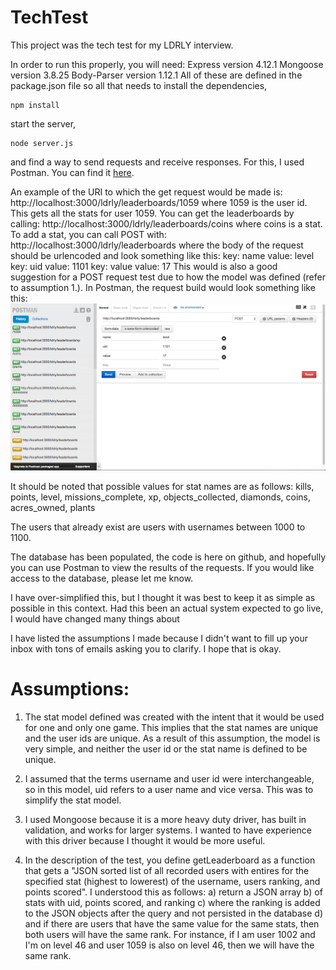 # TechTest

This project was the tech test for my LDRLY interview.

In order to run this properly, you will need:
    Express version 4.12.1
    Mongoose version 3.8.25
    Body-Parser version 1.12.1
All of these are defined in the package.json file so all that needs to install the dependencies,

	npm install

start the server, 

	node server.js

and find a way to send requests and receive responses. For this, I used Postman. You can find it <a href="https://chrome.google.com/webstore/detail/postman-rest-client/fdmmgilgnpjigdojojpjoooidkmcomcm?hl=en">here</a>.

An example of the URI to which the get request would be made is:
	http://localhost:3000/ldrly/leaderboards/1059
where 1059 is the user id. This gets all the stats for user 1059. 
You can get the leaderboards by calling:
	http://localhost:3000/ldrly/leaderboards/coins
where coins is a stat. 
To add a stat, you can call POST with:
	http://localhost:3000/ldrly/leaderboards
where the body of the request should be urlencoded and look something like this:
	key: name    value: level
	key: uid     value: 1101
	key: value   value: 17
This would is also a good suggestion for a POST request test due to how the model was defined (refer to assumption 1.). In Postman, the request build would look something like this:
<img src="./postmanExample.png">

It should be noted that possible values for stat names are as follows:
kills, 
points, 
level, 
missions_complete, 
xp, 
objects_collected, 
diamonds, 
coins, 
acres_owned, 
plants

The users that already exist are users with usernames between 1000 to 1100.

The database has been populated, the code is here on github, and hopefully you can use Postman to view the results of the requests. If you would like access to the database, please let me know. 

I have over-simplified this, but I thought it was best to keep it as simple as possible in this context. Had this been an actual system expected to go live, I would have changed many things about 

I have listed the assumptions I made because I didn't want to fill up your inbox with tons of emails asking you to clarify. I hope that is okay. 

# Assumptions:

1) The stat model defined was created with the intent that it would be used for one and only one game. This implies that the stat names are unique and the user ids are unique. As a result of this assumption, the model is very simple, and neither the user id or the stat name is defined to be unique.

2) I assumed that the terms username and user id were interchangeable, so in this model, uid refers to a user name and vice versa. This was to simplify the stat model.

3) I used Mongoose because it is a more heavy duty driver, has built in validation, and works for larger systems. I wanted to have experience with this driver because I thought it would be more useful.

4) In the description of the test, you define getLeaderboard as a function that gets a "JSON sorted list of all recorded users with entires for the specified stat (highest to lowerest) of the username, users ranking, and points scored". I understood this as follows:
	a) return a JSON array
	b) of stats with uid, points scored, and ranking
	c) where the ranking is added to the JSON objects after the query and not persisted in the database
	d) and if there are users that have the same value for the same stats, then both users will have the same rank. For instance, if I am user 1002 and I'm on level 46 and user 1059 is also on level 46, then we will have the same rank.



